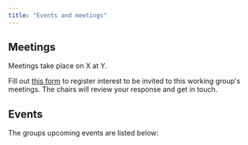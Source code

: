 ```yaml
---
title: "Events and meetings"
---
```

<!-- # Events and Meetings -->

## Meetings

Meetings take place on X at Y.

Fill out [this form]() to register interest to be invited to this working group's meetings. 
The chairs will review your response and get in touch.

## Events

The groups upcoming events are listed below:

